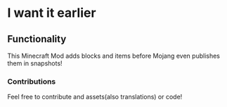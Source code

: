 # I want it earlier

## Functionality

This Minecraft Mod adds blocks and items before Mojang even publishes them in snapshots!

### Contributions

Feel free to contribute and assets(also translations) or code!